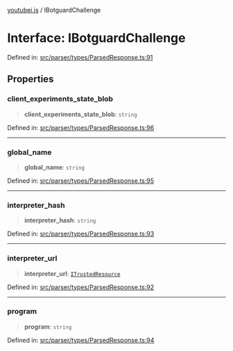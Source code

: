 [youtubei.js](../README.md) / IBotguardChallenge

# Interface: IBotguardChallenge

Defined in: [src/parser/types/ParsedResponse.ts:91](https://github.com/LuanRT/YouTube.js/blob/0733f60b57877f6b8b87dfd5cc6195b5085f5c09/src/parser/types/ParsedResponse.ts#L91)

## Properties

### client\_experiments\_state\_blob

> **client\_experiments\_state\_blob**: `string`

Defined in: [src/parser/types/ParsedResponse.ts:96](https://github.com/LuanRT/YouTube.js/blob/0733f60b57877f6b8b87dfd5cc6195b5085f5c09/src/parser/types/ParsedResponse.ts#L96)

***

### global\_name

> **global\_name**: `string`

Defined in: [src/parser/types/ParsedResponse.ts:95](https://github.com/LuanRT/YouTube.js/blob/0733f60b57877f6b8b87dfd5cc6195b5085f5c09/src/parser/types/ParsedResponse.ts#L95)

***

### interpreter\_hash

> **interpreter\_hash**: `string`

Defined in: [src/parser/types/ParsedResponse.ts:93](https://github.com/LuanRT/YouTube.js/blob/0733f60b57877f6b8b87dfd5cc6195b5085f5c09/src/parser/types/ParsedResponse.ts#L93)

***

### interpreter\_url

> **interpreter\_url**: [`ITrustedResource`](ITrustedResource.md)

Defined in: [src/parser/types/ParsedResponse.ts:92](https://github.com/LuanRT/YouTube.js/blob/0733f60b57877f6b8b87dfd5cc6195b5085f5c09/src/parser/types/ParsedResponse.ts#L92)

***

### program

> **program**: `string`

Defined in: [src/parser/types/ParsedResponse.ts:94](https://github.com/LuanRT/YouTube.js/blob/0733f60b57877f6b8b87dfd5cc6195b5085f5c09/src/parser/types/ParsedResponse.ts#L94)
